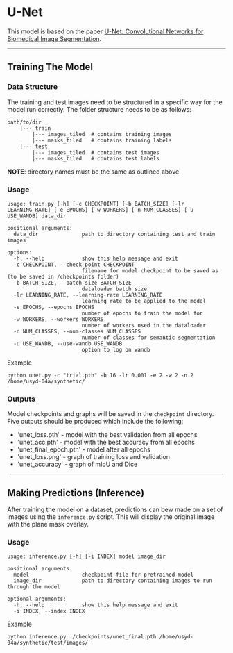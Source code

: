 # U-Net
This model is based on the paper
[U-Net: Convolutional Networks for Biomedical Image Segmentation](https://arxiv.org/abs/1505.04597).

---

## Training The Model

### Data Structure
The training and test images need to be structured in a specific way for the model run correctly.
The folder structure needs to be as follows:
```text
path/to/dir
    |--- train
        |--- images_tiled  # contains training images
        |--- masks_tiled   # contains training labels
    |--- test
        |--- images_tiled  # contains test images
        |--- masks_tiled   # contains test labels
```
**NOTE**: directory names must be the same as outlined above

### Usage
```commandline
usage: train.py [-h] [-c CHECKPOINT] [-b BATCH_SIZE] [-lr LEARNING_RATE] [-e EPOCHS] [-w WORKERS] [-n NUM_CLASSES] [-u USE_WANDB] data_dir

positional arguments:
  data_dir              path to directory containing test and train images

options:
  -h, --help            show this help message and exit
  -c CHECKPOINT, --check-point CHECKPOINT
                        filename for model checkpoint to be saved as (to be saved in /checkpoints folder)
  -b BATCH_SIZE, --batch-size BATCH_SIZE
                        dataloader batch size
  -lr LEARNING_RATE, --learning-rate LEARNING_RATE
                        learning rate to be applied to the model
  -e EPOCHS, --epochs EPOCHS
                        number of epochs to train the model for
  -w WORKERS, --workers WORKERS
                        number of workers used in the dataloader
  -n NUM_CLASSES, --num-classes NUM_CLASSES
                        number of classes for semantic segmentation
  -u USE_WANDB, --use-wandb USE_WANDB
                        option to log on wandb

```

Example
```commandline
python unet.py -c "trial.pth" -b 16 -lr 0.001 -e 2 -w 2 -n 2 /home/usyd-04a/synthetic/
```

### Outputs
Model checkpoints and graphs will be saved in the `checkpoint` directory. Five outputs should be produced which include
the following:

* 'unet_loss.pth' - model with the best validation from all epochs
* 'unet_acc.pth' - model with the best accuracy from all epochs
* 'unet_final_epoch.pth' - model after all epochs
* 'unet_loss.png' - graph of training loss and validation
* 'unet_accuracy' - graph of mIoU and Dice

---

## Making Predictions (Inference)
After training the model on a dataset, predictions can bew made on a set of images using the `inference.py` script.
This will display the original image with the plane mask overlay.

### Usage
```commandline
usage: inference.py [-h] [-i INDEX] model image_dir

positional arguments:
  model                 checkpoint file for pretrained model
  image_dir             path to directory containing images to run through the model

optional arguments:
  -h, --help            show this help message and exit
  -i INDEX, --index INDEX

```
Example
```commandline
python inference.py ./checkpoints/unet_final.pth /home/usyd-04a/synthetic/test/images/
```